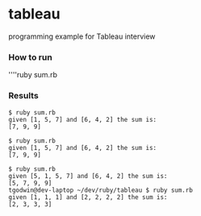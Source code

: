 # tableau
programming example for Tableau interview

### How to run

''''ruby sum.rb

### Results

    $ ruby sum.rb
    given [1, 5, 7] and [6, 4, 2] the sum is: 
    [7, 9, 9]
    
    $ ruby sum.rb
    given [1, 5, 7] and [6, 4, 2] the sum is: 
    [7, 9, 9]
    
    $ ruby sum.rb
    given [5, 1, 5, 7] and [6, 4, 2] the sum is: 
    [5, 7, 9, 9]
    tgodwin@dev-laptop ~/dev/ruby/tableau $ ruby sum.rb
    given [1, 1, 1] and [2, 2, 2, 2] the sum is: 
    [2, 3, 3, 3]

